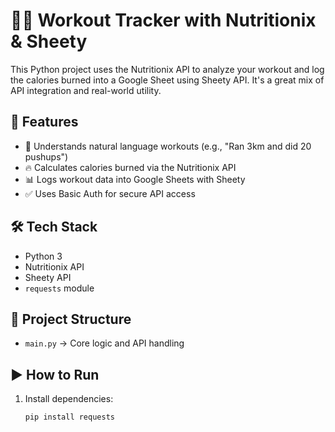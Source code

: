 # 🏋️‍♂️ Workout Tracker with Nutritionix & Sheety

This Python project uses the Nutritionix API to analyze your workout and log the calories burned into a Google Sheet using Sheety API. It's a great mix of API integration and real-world utility.

## 🚀 Features

- 🧠 Understands natural language workouts (e.g., "Ran 3km and did 20 pushups")
- 🔥 Calculates calories burned via the Nutritionix API
- 📊 Logs workout data into Google Sheets with Sheety
- ✅ Uses Basic Auth for secure API access

## 🛠️ Tech Stack

- Python 3
- Nutritionix API
- Sheety API
- `requests` module

## 📁 Project Structure

- `main.py` → Core logic and API handling

## ▶️ How to Run

1. Install dependencies:
   ```bash
   pip install requests
